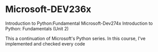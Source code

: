 # Microsoft-DEV236x
Introduction to Python:Fundamental
Microsoft-Dev274x
Introduction to Python: Fundamentals (Unit 2)

This a continuation of Microsoft's Python series. In this course,
I've implemented and checked every code
